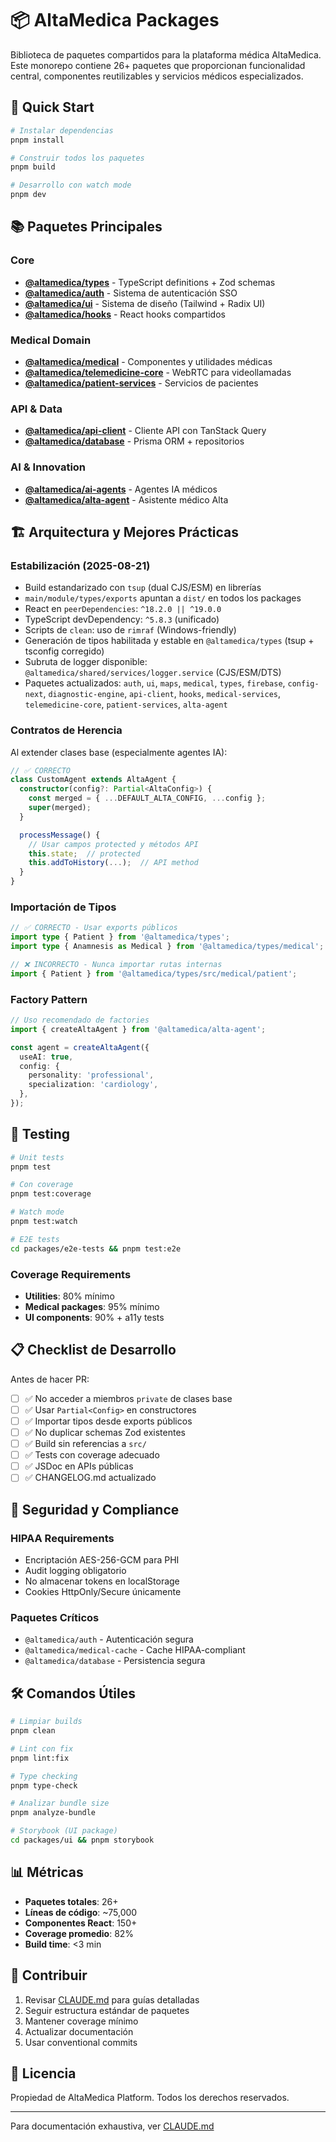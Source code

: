 # 📦 AltaMedica Packages

Biblioteca de paquetes compartidos para la plataforma médica AltaMedica. Este monorepo contiene 26+ paquetes que proporcionan funcionalidad central, componentes reutilizables y servicios médicos especializados.

## 🚀 Quick Start

```bash
# Instalar dependencias
pnpm install

# Construir todos los paquetes
pnpm build

# Desarrollo con watch mode
pnpm dev
```

## 📚 Paquetes Principales

### Core

- **[@altamedica/types](./types)** - TypeScript definitions + Zod schemas
- **[@altamedica/auth](./auth)** - Sistema de autenticación SSO
- **[@altamedica/ui](./ui)** - Sistema de diseño (Tailwind + Radix UI)
- **[@altamedica/hooks](./hooks)** - React hooks compartidos

### Medical Domain

- **[@altamedica/medical](./medical)** - Componentes y utilidades médicas
- **[@altamedica/telemedicine-core](./telemedicine-core)** - WebRTC para videollamadas
- **[@altamedica/patient-services](./patient-services)** - Servicios de pacientes

### API & Data

- **[@altamedica/api-client](./api-client)** - Cliente API con TanStack Query
- **[@altamedica/database](./database)** - Prisma ORM + repositorios

### AI & Innovation

- **[@altamedica/ai-agents](./ai-agents)** - Agentes IA médicos
- **[@altamedica/alta-agent](./alta-agent)** - Asistente médico Alta

## 🏗️ Arquitectura y Mejores Prácticas

### Estabilización (2025-08-21)

- Build estandarizado con `tsup` (dual CJS/ESM) en librerías
- `main/module/types/exports` apuntan a `dist/` en todos los packages
- React en `peerDependencies`: `^18.2.0 || ^19.0.0`
- TypeScript devDependency: `^5.8.3` (unificado)
- Scripts de `clean`: uso de `rimraf` (Windows-friendly)
- Generación de tipos habilitada y estable en `@altamedica/types` (tsup + tsconfig corregido)
- Subruta de logger disponible: `@altamedica/shared/services/logger.service` (CJS/ESM/DTS)
- Paquetes actualizados: `auth`, `ui`, `maps`, `medical`, `types`, `firebase`, `config-next`, `diagnostic-engine`, `api-client`, `hooks`, `medical-services`, `telemedicine-core`, `patient-services`, `alta-agent`

### Contratos de Herencia

Al extender clases base (especialmente agentes IA):

```typescript
// ✅ CORRECTO
class CustomAgent extends AltaAgent {
  constructor(config?: Partial<AltaConfig>) {
    const merged = { ...DEFAULT_ALTA_CONFIG, ...config };
    super(merged);
  }

  processMessage() {
    // Usar campos protected y métodos API
    this.state;  // protected
    this.addToHistory(...);  // API method
  }
}
```

### Importación de Tipos

```typescript
// ✅ CORRECTO - Usar exports públicos
import type { Patient } from '@altamedica/types';
import type { Anamnesis as Medical } from '@altamedica/types/medical';

// ❌ INCORRECTO - Nunca importar rutas internas
import { Patient } from '@altamedica/types/src/medical/patient';
```

### Factory Pattern

```typescript
// Uso recomendado de factories
import { createAltaAgent } from '@altamedica/alta-agent';

const agent = createAltaAgent({
  useAI: true,
  config: {
    personality: 'professional',
    specialization: 'cardiology',
  },
});
```

## 🧪 Testing

```bash
# Unit tests
pnpm test

# Con coverage
pnpm test:coverage

# Watch mode
pnpm test:watch

# E2E tests
cd packages/e2e-tests && pnpm test:e2e
```

### Coverage Requirements

- **Utilities**: 80% mínimo
- **Medical packages**: 95% mínimo
- **UI components**: 90% + a11y tests

## 📋 Checklist de Desarrollo

Antes de hacer PR:

- [ ] ✅ No acceder a miembros `private` de clases base
- [ ] ✅ Usar `Partial<Config>` en constructores
- [ ] ✅ Importar tipos desde exports públicos
- [ ] ✅ No duplicar schemas Zod existentes
- [ ] ✅ Build sin referencias a `src/`
- [ ] ✅ Tests con coverage adecuado
- [ ] ✅ JSDoc en APIs públicas
- [ ] ✅ CHANGELOG.md actualizado

## 🔐 Seguridad y Compliance

### HIPAA Requirements

- Encriptación AES-256-GCM para PHI
- Audit logging obligatorio
- No almacenar tokens en localStorage
- Cookies HttpOnly/Secure únicamente

### Paquetes Críticos

- `@altamedica/auth` - Autenticación segura
- `@altamedica/medical-cache` - Cache HIPAA-compliant
- `@altamedica/database` - Persistencia segura

## 🛠️ Comandos Útiles

```bash
# Limpiar builds
pnpm clean

# Lint con fix
pnpm lint:fix

# Type checking
pnpm type-check

# Analizar bundle size
pnpm analyze-bundle

# Storybook (UI package)
cd packages/ui && pnpm storybook
```

## 📊 Métricas

- **Paquetes totales**: 26+
- **Líneas de código**: ~75,000
- **Componentes React**: 150+
- **Coverage promedio**: 82%
- **Build time**: <3 min

## 🤝 Contribuir

1. Revisar [CLAUDE.md](./CLAUDE.md) para guías detalladas
2. Seguir estructura estándar de paquetes
3. Mantener coverage mínimo
4. Actualizar documentación
5. Usar conventional commits

## 📄 Licencia

Propiedad de AltaMedica Platform. Todos los derechos reservados.

---

Para documentación exhaustiva, ver [CLAUDE.md](./CLAUDE.md)
